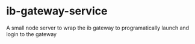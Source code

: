 # ib-gateway-service
A small node server to wrap the ib gateway to programatically launch and login to the gateway
